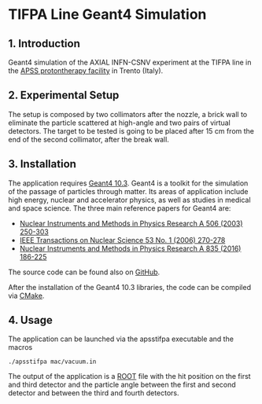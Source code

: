 # TIFPA Line Geant4 Simulation

## 1. Introduction

Geant4 simulation of the AXIAL INFN-CSNV experiment at the TIFPA line in the [APSS protontherapy facility](https://www.apss.tn.it/protonterapia) in Trento (Italy).

## 2. Experimental Setup

The setup is composed by two collimators after the nozzle, a brick wall to eliminate the particle scattered at high-angle and two pairs of virtual detectors.
The target to be tested is going to be placed after 15 cm from the end of the second collimator, after the break wall.

## 3. Installation

The application requires [Geant4 10.3](www.geant4.org).
Geant4 is a toolkit for the simulation of the passage of particles through matter.
Its areas of application include high energy, nuclear and accelerator physics, as well as studies in medical and space science.
The three main reference papers for Geant4 are:
- [Nuclear Instruments and Methods in Physics Research A 506 (2003) 250-303](http://www.sciencedirect.com/science/article/pii/S0168900203013688)
- [IEEE Transactions on Nuclear Science 53 No. 1 (2006) 270-278](http://ieeexplore.ieee.org/xpls/abs_all.jsp?isnumber=33833&arnumber=1610988&count=33&index=7)
- [Nuclear Instruments and Methods in Physics Research A 835 (2016) 186-225](http://www.sciencedirect.com/science/article/pii/S0168900216306957)

The source code can be found also on [GitHub](https://github.com/Geant4/geant4/tree/geant4-10.3-release).

After the installation of the Geant4 10.3 libraries, the code can be compiled via [CMake](www.cmake.org).

## 4. Usage

The application can be launched via the apsstifpa executable and the macros

`./apsstifpa mac/vacuum.in`

The output of the application is a [ROOT](https://root.cern.ch) file with the hit position on the first and third detector and the particle angle between the first and second detector and between the third and fourth detectors.
